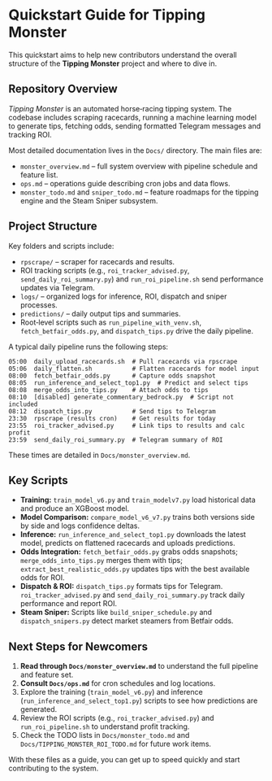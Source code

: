 # Quickstart Guide for Tipping Monster

This quickstart aims to help new contributors understand the overall structure of the **Tipping Monster** project and where to dive in.

## Repository Overview

*Tipping Monster* is an automated horse‑racing tipping system. The codebase includes scraping racecards, running a machine learning model to generate tips, fetching odds, sending formatted Telegram messages and tracking ROI.

Most detailed documentation lives in the `Docs/` directory. The main files are:

- `monster_overview.md` – full system overview with pipeline schedule and feature list.
- `ops.md` – operations guide describing cron jobs and data flows.
- `monster_todo.md` and `sniper_todo.md` – feature roadmaps for the tipping engine and the Steam Sniper subsystem.

## Project Structure

Key folders and scripts include:

- `rpscrape/` – scraper for racecards and results.
- ROI tracking scripts (e.g., `roi_tracker_advised.py`, `send_daily_roi_summary.py`) and `run_roi_pipeline.sh` send performance updates via Telegram.
- `logs/` – organized logs for inference, ROI, dispatch and sniper processes.
- `predictions/` – daily output tips and summaries.
- Root‑level scripts such as `run_pipeline_with_venv.sh`, `fetch_betfair_odds.py`, and `dispatch_tips.py` drive the daily pipeline.

A typical daily pipeline runs the following steps:

```
05:00  daily_upload_racecards.sh  # Pull racecards via rpscrape
05:06  daily_flatten.sh           # Flatten racecards for model input
08:00  fetch_betfair_odds.py      # Capture odds snapshot
08:05  run_inference_and_select_top1.py  # Predict and select tips
08:08  merge_odds_into_tips.py    # Attach odds to tips
08:10  [disabled] generate_commentary_bedrock.py  # Script not included
08:12  dispatch_tips.py           # Send tips to Telegram
23:30  rpscrape (results cron)    # Get results for today
23:55  roi_tracker_advised.py     # Link tips to results and calc profit
23:59  send_daily_roi_summary.py  # Telegram summary of ROI
```
These times are detailed in `Docs/monster_overview.md`.

## Key Scripts

- **Training:** `train_model_v6.py` and `train_modelv7.py` load historical data and produce an XGBoost model.
- **Model Comparison:** `compare_model_v6_v7.py` trains both versions side by side and logs confidence deltas.
- **Inference:** `run_inference_and_select_top1.py` downloads the latest model, predicts on flattened racecards and uploads predictions.
- **Odds Integration:** `fetch_betfair_odds.py` grabs odds snapshots; `merge_odds_into_tips.py` merges them with tips; `extract_best_realistic_odds.py` updates tips with the best available odds for ROI.
- **Dispatch & ROI:** `dispatch_tips.py` formats tips for Telegram. `roi_tracker_advised.py` and `send_daily_roi_summary.py` track daily performance and report ROI.
- **Steam Sniper:** Scripts like `build_sniper_schedule.py` and `dispatch_snipers.py` detect market steamers from Betfair odds.

## Next Steps for Newcomers

1. **Read through `Docs/monster_overview.md`** to understand the full pipeline and feature set.
2. **Consult `Docs/ops.md`** for cron schedules and log locations.
3. Explore the training (`train_model_v6.py`) and inference (`run_inference_and_select_top1.py`) scripts to see how predictions are generated.
4. Review the ROI scripts (e.g., `roi_tracker_advised.py`) and `run_roi_pipeline.sh` to understand profit tracking.
5. Check the TODO lists in `Docs/monster_todo.md` and `Docs/TIPPING_MONSTER_ROI_TODO.md` for future work items.

With these files as a guide, you can get up to speed quickly and start contributing to the system.
